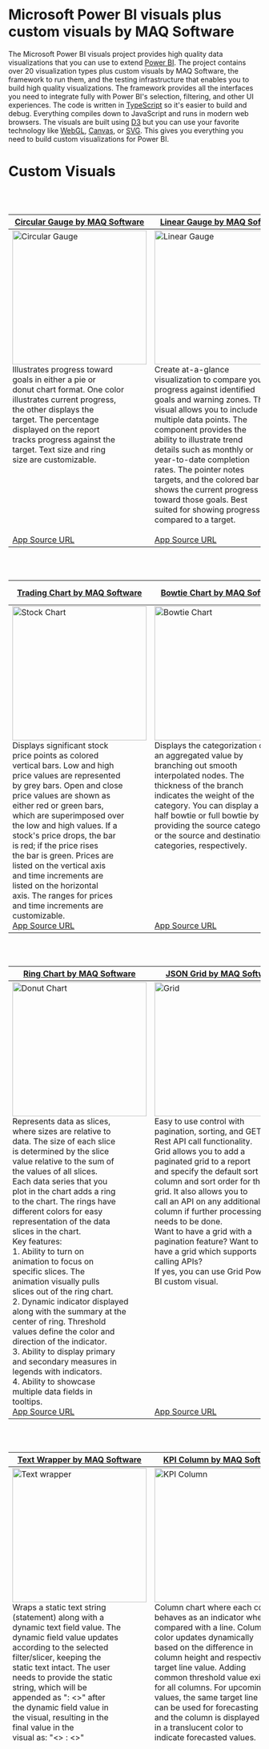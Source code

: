 # Microsoft Power BI visuals plus custom visuals by MAQ Software

The Microsoft Power BI visuals project provides high quality data visualizations that you can use to extend [Power BI](https://powerbi.microsoft.com/).  The project contains over 20 visualization types plus custom visuals by MAQ Software, the framework to run them, and the testing infrastructure that enables you to build high quality visualizations.  The framework provides all the interfaces you need to integrate fully with Power BI's selection, filtering, and other UI experiences.  The code is written in [TypeScript](http://www.typescriptlang.org/) so it's easier to build and debug. Everything compiles down to JavaScript and runs in modern web browsers.  The visuals are built using [D3](http://d3js.org/) but you can use your favorite technology like [WebGL](https://en.wikipedia.org/wiki/WebGL), [Canvas](https://en.wikipedia.org/wiki/Canvas_element), or [SVG](https://en.wikipedia.org/wiki/Scalable_Vector_Graphics). This gives you everything you need to build custom visualizations for Power BI.


# Custom Visuals

<br />
<br />

| [Circular Gauge by MAQ Software](https://github.com/maqsoftware/PowerBI-visuals/blob/master/src/CustomVisuals/Published/CircularGauge/src/visual.ts)   |       [Linear Gauge by MAQ Software](https://github.com/maqsoftware/PowerBI-visuals/blob/master/src/CustomVisuals/Published/LinearGauge/src/visual.ts)     |   [Brick Chart by MAQ Software](https://github.com/maqsoftware/PowerBI-visuals/blob/master/src/CustomVisuals/Published/BrickChart/src/visual.ts)  |
|----------|---------|------|
|<img src="https://maqsoftware.com/img/PowerBI/Circular_Gauge.png" alt="Circular Gauge" height="268" width="268"><br />Illustrates progress toward <br />goals in either a pie or <br />donut chart format. One color <br />illustrates current progress, <br />the other displays the <br />target. The percentage <br />displayed on the report <br />tracks progress against the <br />target. Text size and ring <br />size are customizable. <br /><br /><br /><br /><br /><br /><br /><br />[App Source URL](https://appsource.microsoft.com/en-us/product/office/WA104380837?src=office&corrid=a9d30695-cec6-4683-9f65-d3b1d6fdb18d&omexanonuid=e9923474-c136-44f9-9de7-dc10f6fbb9d9)  | <img src="https://maqsoftware.com/img/PowerBI/Linear_Gauge.png" alt="Linear Gauge" height="268" width="268"><br /> Create at-a-glance <br />visualization to compare your <br />progress against identified <br />goals and warning zones. This <br />visual allows you to include <br />multiple data points. The <br />component provides the <br />ability to illustrate trend <br />details such as monthly or <br />year-to-date completion <br />rates. The pointer notes <br />targets, and the colored bar <br />shows the current progress <br />toward those goals. Best <br />suited for showing progress as <br />compared to a target. <br /><br />[App Source URL](https://appsource.microsoft.com/en-us/product/office/WA104380821?src=office&corrid=c54ec89d-9f8a-41e3-9a1c-19e1d00eabd3&omexanonuid=e9923474-c136-44f9-9de7-dc10f6fbb9d9) | <img src="https://maqsoftware.com/img/PowerBI/Brick_Chart.png" alt="Brick Chart" height="268" width="268"><br />Consists of 100 squares that <br />are colored according to the <br />percentage breakdown of <br />datasets. Hovering your mouse <br />over a square brings up a <br />tooltip. The tooltip <br />indicates which dataset the <br />color represents and the <br />percentage value of the <br />category. An optional legend <br />above the chart identifies <br />which datasets correspond <br />with which colors. You may <br />tailor the legend's title, <br />size, and color. They may also <br />customize the chart's width <br />and height.<br/>[App Source URL](https://appsource.microsoft.com/en-us/product/office/WA104380836?src=office&corrid=12c96034-8fd9-4311-9971-c531045648ec&omexanonuid=e9923474-c136-44f9-9de7-dc10f6fbb9d9) |


<br />
<br />


| [Trading Chart by MAQ Software](https://github.com/maqsoftware/PowerBI-visuals/blob/master/src/CustomVisuals/Published/TradingChart/src/visual.ts)   |      [Bowtie Chart by MAQ Software](https://github.com/maqsoftware/PowerBI-visuals/blob/master/src/CustomVisuals/Published/BowtieChart/src/visual.ts)     |  [Horizontal Funnel by MAQ Software](https://github.com/maqsoftware/PowerBI-visuals/blob/master/src/CustomVisuals/Published/HorizontalFunnel/src/visual.ts) |
|----------|------------|------|
| <img src="https://maqsoftware.com/img/PowerBI/Stock_Chart.png" alt="Stock Chart" height="268" width="268"> <br /> Displays significant stock <br />price points as colored <br />vertical bars. Low and high <br />price values are represented <br />by grey bars. Open and close <br />price values are shown as <br />either red or green bars, <br />which are superimposed over <br />the low and high values. If a <br />stock's price drops, the bar <br />is red; if the price rises <br />the bar is green. Prices are <br />listed on the vertical axis <br />and time increments are <br />listed on the horizontal <br />axis. The ranges for prices <br />and time increments are <br />customizable.<br/>[App Source URL](https://appsource.microsoft.com/en-us/product/office/WA104380823?src=office&corrid=396701dc-de28-4074-8eec-dc422a8fce4b&omexanonuid=e9923474-c136-44f9-9de7-dc10f6fbb9d9) | <img src="https://maqsoftware.com/img/PowerBI/Bowtie_Chart.png" alt="Bowtie Chart" height="268" width="268"><br/>Displays the categorization of <br />an aggregated value by <br />branching out smooth <br />interpolated nodes. The <br />thickness of the branch <br />indicates the weight of the <br />category. You can display a <br />half bowtie or full bowtie by <br />providing the source category <br />or the source and destination <br />categories, respectively. <br /><br /><br /><br /><br /><br /><br /><br />[App Source URL](https://appsource.microsoft.com/en-us/product/office/WA104380838?src=office&corrid=90d51bdd-2419-4bbd-9ed4-c693f8a6142f&omexanonuid=e9923474-c136-44f9-9de7-dc10f6fbb9d9)  | <img src="https://maqsoftware.com/img/PowerBI/Horizontal_Funnel.png" alt="Horizontal Funnel" height="268" width="268"> <br /> Allows you to visualize <br />customizable primary measure <br />as colored bars. You can use <br />Horizontal Funnel to display <br />a variety of metrics <br />including sales stages, time, <br />or geographic locations. A <br />second customizable value is <br />displayed beneath the colored <br />bars, allowing users the <br />ability to track an <br />additional metric against the <br />primary measure. The <br />component includes the option <br />to create a tool tip, which <br />you may tailor to fit <br />specific needs. <br /><br />[App Source URL](https://appsource.microsoft.com/en-us/product/office/WA104380846?src=office&corrid=f0ad7767-572f-44bf-ad85-63199aa2709c&omexanonuid=e9923474-c136-44f9-9de7-dc10f6fbb9d9) |

<br />
<br />

| [Ring Chart by MAQ Software](https://github.com/maqsoftware/PowerBI-visuals/blob/master/src/CustomVisuals/Published/RingChart/src/visual.ts)   |      [JSON Grid by MAQ Software](https://github.com/maqsoftware/PowerBI-visuals/blob/master/src/CustomVisuals/Published/JSONGrid/src/visual.ts)     |  [Thermometer by MAQ Software](https://github.com/maqsoftware/PowerBI-visuals/blob/master/src/CustomVisuals/Published/Thermometer/src/visual.ts) |
|----------|------------|------|
| <img src="https://maqsoftware.com/img/PowerBI/Ring_Chart.png" alt="Donut Chart" height="268" width="268"> <br/>Represents data as slices, <br />where sizes are relative to <br />data. The size of each slice <br />is determined by the slice <br />value relative to the sum of <br />the values of all slices. <br />Each data series that you <br />plot in the chart adds a ring <br />to the chart. The rings have <br />different colors for easy <br />representation of the data <br />slices in the chart. <br />Key features:<br/>1. Ability to turn on <br />animation to focus on <br />specific slices. The <br />animation visually pulls <br />slices out of the ring chart. <br />2. Dynamic indicator displayed <br />along with the summary at the <br />center of ring. Threshold <br />values define the color and <br />direction of the indicator. <br />3. Ability to display primary <br />and secondary measures in <br />legends with indicators. <br />4. Ability to showcase <br />multiple data fields in <br />tooltips.<br/>[App Source URL](https://appsource.microsoft.com/en-us/product/office/WA104380824?src=office&corrid=f971c56d-b213-4a55-9a53-85f63e246e44&omexanonuid=e9923474-c136-44f9-9de7-dc10f6fbb9d9) | <img src="https://maqsoftware.com/img/PowerBI/Grid.png" alt="Grid" height="268" width="268"> <br/>Easy to use control with <br />pagination, sorting, and GET <br />Rest API call functionality. <br />Grid allows you to add a <br />paginated grid to a report <br />and specify the default sort <br />column and sort order for the <br />grid. It also allows you to <br />call an API on any additional <br />column if further processing <br />needs to be done. <br />Want to have a grid with a <br />pagination feature? Want to <br />have a grid which supports <br />calling APIs? <br />If yes, you can use Grid Power <br />BI custom visual. <br /><br /><br /><br /><br /><br /><br /><br /><br /><br /><br /><br /><br />[App Source URL](https://appsource.microsoft.com/en-us/product/office/WA104380825?src=office&corrid=9fd8f243-0f7f-42a8-b803-16aeca754de2&omexanonuid=e9923474-c136-44f9-9de7-dc10f6fbb9d9)  | <img src="https://maqsoftware.com/img/PowerBI/Thermometer.png" alt="Thermometer" height="268" width="268"> <br/>Shows a graphical <br />representation of a value <br />against a threshold. Allows <br />you to configure threshold <br />values and render data per <br />the threshold. Thermometer is <br />a good way to represent data <br />when you have the actual <br />value and the target value <br />(maximum threshold). <br /><br /><br /><br /><br /><br /><br /><br /><br /><br /><br /><br /><br /><br /><br /><br /><br /><br /><br /><br />[App Source URL](https://appsource.microsoft.com/en-us/product/office/WA104380847?src=office&corrid=8bb7d838-eb09-4eae-b16f-3c1f7245de39&omexanonuid=e9923474-c136-44f9-9de7-dc10f6fbb9d9)|


<br />
<br />

| [Text Wrapper by MAQ Software](https://github.com/maqsoftware/PowerBI-visuals/blob/master/src/CustomVisuals/Published/TextWrapper/src/visual.ts) |     [KPI Column by MAQ Software](https://github.com/maqsoftware/PowerBI-visuals/blob/master/src/CustomVisuals/Published/KPIColumn/src/barChart.ts)     |    [KPI Grid by MAQ Software](https://github.com/maqsoftware/PowerBI-visuals/blob/master/src/CustomVisuals/Published/KPIGrid/src/visual.ts)  |
|--------|------------|------|
| <img src="https://maqsoftware.com/img/PowerBI/Text_Wrapper.png" alt="Text wrapper" height="268" width="268"> <br/>Wraps a static text string <br />(statement) along with a <br />dynamic text field value. The <br />dynamic field value updates <br />according to the selected <br />filter/slicer, keeping the <br />static text intact. The user <br />needs to provide the static <br />string, which will be <br />appended as ": <>" after <br />the dynamic field value in <br />the visual, resulting in the <br />final value in the <br />visual as: "<> : <>" <br /><br /><br /><br /><br /><br /><br /><br /><br /><br /><br /><br /><br /><br /><br /><br /><br /><br /><br /><br /><br /><br /><br /><br />[App Source URL](https://appsource.microsoft.com/en-us/product/office/WA104380826?src=office&corrid=5b33572d-289f-4799-969b-04945fed26ac&omexanonuid=e9923474-c136-44f9-9de7-dc10f6fbb9d9) |  <img src="https://maqsoftware.com/img/PowerBI/KPI_Column.png" alt="KPI Column" height="268" width="268"> <br/>Column chart where each column <br />behaves as an indicator when <br />compared with a line. Column <br />color updates dynamically <br />based on the difference in <br />column height and respective <br />target line value. Adding <br />common threshold value exists <br />for all columns. For upcoming <br />values, the same target line <br />can be used for forecasting <br />and the column is displayed <br />in a translucent color to <br />indicate forecasted values. <br /><br /><br /><br /><br /><br /><br /><br /><br /><br /><br /><br /><br /><br /><br /><br /><br /><br /><br /><br /><br /><br /><br /><br />[App Source URL](https://appsource.microsoft.com/en-us/product/office/WA104380996?src=office&corrid=74b767a6-51f6-4e3f-a7f8-2574228009cb&omexanonuid=e9923474-c136-44f9-9de7-dc10f6fbb9d9) | <img src="https://maqsoftware.com/img/PowerBI/KPI_Grid.png" alt="KPI Grid" height="268" width="268"> <br/>Display data in hierarchical <br />order, with options to <br />separate categories and <br />illustrate trends. <br />Effortlessly track <br />productivity and performance. <br />The grid displays key data in <br />hierarchical order. <br />Use arrows to illustrate KPI <br />trends over time, such as <br />year-to-year or <br />quarter-to-quarter. You <br />specify the time periods, <br />making it easy to gauge <br />performance according to <br />internal deadlines and <br />benchmarks. <br />KPI Grid includes the option <br />to place separators between <br />certain columns. Using this <br />feature, you can visually <br />draw out categories that you <br />would like to compare or <br />emphasize. <br />With KPI Grid's numerous <br />formatting choices, you can <br />customize your text, <br />background, and units. Tailor <br />the look and feel of your <br />visual by updating rows' <br />background colors or text <br />size and color. Easily call <br />attention to headers and <br />totals by creating first and <br />last rows that are visually <br />distinct from the rest of the <br />grid.<br/>[App Source URL](https://appsource.microsoft.com/en-us/product/office/WA104380947?src=office&corrid=7c15c70c-c7c1-43d3-9e4e-42bff803b177&omexanonuid=e9923474-c136-44f9-9de7-dc10f6fbb9d9) |

<br />
<br />

| [Journey Chart by MAQ Software](https://github.com/maqsoftware/PowerBI-visuals/blob/master/src/CustomVisuals/Published/JourneyChart/src/visual.ts)   |     [Dynamic Tooltip by MAQ Software](https://github.com/maqsoftware/PowerBI-visuals/blob/master/src/CustomVisuals/Published/DynamicTooltip/src/visual.ts)      |   [Rotating Tile by MAQ Software](https://github.com/maqsoftware/PowerBI-visuals/blob/master/src/CustomVisuals/Published/RotatingTile/src/visual.ts)  |
|----------|------------|------|
| <img src="https://maqsoftware.com/img/PowerBI/Journey_Chart.png" alt="Journey Chart" height="268" width="268"> <br/>Transforms dense statistical <br />data into clear networks of <br />categories and relationships. <br />Reveal connections in your <br />data with a storytelling <br />visual. In this intuitive <br />graph, nodes represent <br />categories and vertices <br />represent relationships <br />between categories. The <br />bigger the node or vertex, the <br />larger the value. <br />Journey Chart's customizable <br />node colors make it easy for <br />viewers to distinguish <br />between categories. Users can <br />also enable text labels and <br />tooltips for each node to <br />provide additional <br />information, such as a <br />category's title and value. <br />The color and size of text <br />labels are adjustable. The <br />option to enable a legend <br />gives you the opportunity to <br />clarify complex graphs that <br />describe many types of data <br />and categories. <br />You can use the visual for <br />numerous scenarios, including: <br />1. Explaining a process' flow <br />2. Uncovering underlying <br />patterns <br />3. Highlighting subcategories <br />stemming from a single source<br />4. Showing the connectedness <br />of key categories <br />[App Source URL](https://appsource.microsoft.com/en-us/product/office/WA104380989?src=office&corrid=8f5482c3-ca30-4ebd-8697-92c88f3a77f2&omexanonuid=e9923474-c136-44f9-9de7-dc10f6fbb9d9) | <img src="https://maqsoftware.com/img/PowerBI/Dynamic_Tooltip.png" alt="Dynamic Tooltip" height="268" width="268"> <br/>Increase your audience's <br />understanding of your data by <br />adding tooltips to your <br />visuals. Most tooltips <br />display static information or <br />images. With this visual, you <br />can display data fetched from <br />a separate source. This <br />allows you to create a <br />tooltip that does not require <br />constant adjustment. When <br />your data changes, the tooltip <br />changes too. <br />Dynamic Tooltip also works <br />well with static statements. <br />If you would like to add some <br />helpful information for your <br />audience, simply enter your <br />text into the display field. <br />The decimal points, type of <br />display units, and the <br />tooltip's icon image are all <br />customizable. <br /><br /><br /><br /><br /><br /><br /><br /><br /><br /><br /><br /><br /><br /><br />[App Source URL](https://appsource.microsoft.com/en-us/product/office/WA104380983?src=office&corrid=92f8594e-2b4b-4abd-bc17-93030fc2575d&omexanonuid=e9923474-c136-44f9-9de7-dc10f6fbb9d9) | <img src="https://maqsoftware.com/img/PowerBI/Rotating_Tile.png" alt="Rotating Tile" height="268" width="268"> <br/>Automatically flipping tile <br />with a set frequency that can <br />be used to display different <br />KPIs. Useful when multiple <br />KPIs or metrics need to be <br />displayed using minimal space <br />on report. <br />Each flip of the rotating tile <br />can have a new value based on <br />number of KPIs that needs to <br />be displayed. Based on the <br />space requirements of the <br />report, the tile can be <br />rotated either on horizontal <br />axis or vertical axis. For <br />better visibility and to <br />ensure the end user can <br />browse the tile data <br />conveniently, a timer can be <br />set for the flip delay. <br />Additionally, Rotating Tile <br />has an option to provide a 3D <br />effect. <br />Rotating Tile has size and <br />color formatting options for <br />label, title, text fonts, <br />background, and borders. <br /><br /><br /><br /><br /><br /><br /><br /><br /><br /><br />[App Source URL](https://appsource.microsoft.com/en-us/product/office/WA104380877?src=office&corrid=63e99d4f-7216-4e65-b8d7-6fc6d5262838&omexanonuid=e9923474-c136-44f9-9de7-dc10f6fbb9d9) |

<br />
<br /> 

| [Rotating Chart by MAQ Software](https://github.com/maqsoftware/PowerBI-visuals/blob/master/src/CustomVisuals/Published/RotatingChart/src/barChart.ts)   |     [Quadrant Chart by MAQ Software](https://github.com/maqsoftware/PowerBI-visuals/blob/master/src/CustomVisuals/Published/QuadrantChart/src/visual.ts)      |   [Cylindrical Gauge by MAQ Software](https://github.com/maqsoftware/PowerBI-visuals/blob/master/src/CustomVisuals/Published/CylindricalGauge/src/visual.ts)  |
|----------|------------|------|
| <img src="https://maqsoftware.com/img/PowerBI/Rotating_Chart.png" alt="Rotating Chart" height="268" width="268"> <br/>Automatically flipping chart <br />with a set frequency to <br />display different KPIs with <br />each flip. This horizontal <br />bar chart rotates on the <br />horizontal axis to showcase <br />multiple KPIs with each flip <br />or rotation. Rotating Chart <br />is useful when multiple KPIs <br />or metrics sliced by <br />categories are to be <br />displayed. It uses minimal <br />space, thus saving room on the <br />report or dashboard. <br />Each flip can have a new value <br />based on the number of KPIs <br />that need to be displayed. <br />For better visibility and to <br />ensure the end user can <br />browse the visual data <br />conveniently, a timer can be <br />set for the visual for the <br />flip or rotation delay. <br />Rotating Chart has size and <br />color formatting options for <br />label, title, text fonts, <br />background, and borders. <br /><br /><br /><br />[App Source URL](https://appsource.microsoft.com/en-us/product/office/WA104381007?src=office&corrid=003fa5a4-ac19-472b-9438-894a41c3cb6f&omexanonuid=e9923474-c136-44f9-9de7-dc10f6fbb9d9)  | <img src="https://maqsoftware.com/img/PowerBI/Quadrant_Chart.png" alt="Quadrant Chart" height="268" width="268"><br /> Represent data in separate <br />quadrants to show <br />distribution of data and <br />items that share common <br />traits. This visual is useful <br />for plotting data that <br />contains three measures using <br />an X-axis, a Y-axis, and a <br />bubble size that represents <br />the value of the third measure. <br />The formatting options below <br />are provided for the visual: <br />1. Set color of each bubble. <br />2. Legends setting: on/off, <br />position, title, color and <br />text size. <br />3. Formatting option for <br />quadrants and quadrant lines: <br />four Quadrant names, X-Axis <br />division line, Y-Axis <br />division line and <br />Dotted/solid. <br />4. Formatting option for <br />X-Axis: title, title text, <br />labels, display units and <br />decimal points. <br />5. Formatting option for <br />Y-Axis: title, title text, <br />labels, display units and <br />decimal points.<br/>[App Source URL](https://appsource.microsoft.com/en-us/product/office/WA104381011?src=office&corrid=c1f3689d-65c5-4821-97e5-9bdf4d91e11a&omexanonuid=e9923474-c136-44f9-9de7-dc10f6fbb9d9) | <img src="https://maqsoftware.com/img/PowerBI/Cylindrical_Gauge.png" alt="Rotating Chart" height="268" width="268"> <br/>Tracks current values against <br />a target with an intuitive 3D <br />cylinder visual. The <br />cylindrical gauge's fill line <br />gives users an easy way to <br />understand how actual values <br />weigh against a target <br />capacity. The tool is useful <br />for evaluating inventory, <br />fuel, or other repository levels.<br /> Features: <br />1. Actual value display. For <br />added clarity, the fill <br />line's actual value is listed <br />below the cylinder. <br />2. Tick marks. Users may <br />adjust or disable this <br />feature. By default, tick <br />values are enabled, with the <br />minimum set to 0 and the <br />maximum set to 100. <br />3. Max threshold definition. <br />Users may include a maximum <br />threshold to see whether the <br />actual value is over capacity. <br />4. Scroll bar. When height <br />restrictions limit how much <br />of the gauge is visible, a <br />vertical scroll bar allows <br />users to navigate up and down.<br/>[App Source URL](https://appsource.microsoft.com/en-us/product/office/WA104380874?src=office&corrid=764c3356-72a2-4577-968e-ea823c71592e&omexanonuid=e9923474-c136-44f9-9de7-dc10f6fbb9d9)|

<br />
<br />

| [Dot Plot by MAQ Software](https://maqsoftware.com/img/PowerBI/Dot_Plot.png)   |      [Funnel with Source by MAQ Software](https://github.com/maqsoftware/PowerBI-visuals/blob/master/src/CustomVisuals/Published/FunnelWithSource/src/Visual.ts)     |  [Histogram with points by MAQ Software](https://github.com/maqsoftware/PowerBI-visuals/blob/master/src/CustomVisuals/Published/HistogramXY/src/visual.ts) |
|----------|------------|------|
| <img src="https://maqsoftware.com/img/PowerBI/Dot_Plot.png" alt="Dot Plot Chart" height="268" width="268"> <br/>Displays distribution using <br />dots across multiple <br />categories. This statistical <br />chart consists of data points <br />(bubbles) plotted on an XY <br />axis, distributed over a <br />desired set of values. The <br />size of the bubble represents <br />magnitude; color represents <br />the type of category. Dot <br />Plot enables users to view <br />data through multiple parent <br />categories and child sub-categories. <br />Dot Plot supports selection, <br />partial highlighting, multi <br />selection, legends, tooltips, <br />displaying different color <br />bubbles for different <br />categories, and all other <br />default formatting options <br />available in Power BI. Users <br />can modify bubble size, <br />orientation of the chart, <br />X-axis and Y-axis text, <br />background and start the <br />axis from a specified value.<br/>[App Source URL](https://appsource.microsoft.com/en-us/product/office/WA104381101?src=office&corrid=41eec7a3-bf61-4156-8e9e-686b0fd97bed&omexanonuid=e9923474-c136-44f9-9de7-dc10f6fbb9d9) | <img src="https://maqsoftware.com/img/PowerBI/Funnel_with_source.png" alt="Funnel with Source" height="268" width="268"> <br/>Funnel with Source, as the <br />name suggests, showcases the <br />funnel journey of any metric/ <br />data point. The visual can <br />help visualizing count of any <br />metric of interest over <br />various stages along with the <br />source of entry or entry <br />channel of the data point <br />through which it reaches the <br />funnel. For example, in the <br />case of sales journey data, <br />this visual displays the <br />channel through which any <br />lead enters the funnel and <br />then the corresponding <br />journey through the various <br />stages of sales cycle. We can <br />also filter data based on the <br />selection of channel and on <br />the selection of any stage of <br />the sales journey.<br />Cross visual filter is also <br />supported by this visual. <br /><br /><br />[App Source URL](https://appsource.microsoft.com/en-us/product/office/WA104381334?src=office&corrid=1aeaf340-ef29-4325-b7bd-e516c13584cc&omexanonuid=e9923474-c136-44f9-9de7-dc10f6fbb9d9)  | <img src="https://maqsoftware.com/img/PowerBI/Histogram.png" alt="Histogram" height="268" width="268"> <br/>Combines benefits of showing <br />point distribution along with <br />actual values. The following <br />formatting options are <br />provided in this visual: <br />1. Show or hide points in the <br />chart <br />2. Show or hide histogram bars <br />3. Show or hide X-axis <br />4. Show or hide Y-axis-right <br />5. Show or hide Y-axis-left <br />(Y-axis of histogram) <br />6. Show or hide grid lines <br /><br /><br /><br /><br /><br /><br /><br /><br /><br /><br /><br /><br /><br />[App Source URL](https://appsource.microsoft.com/en-us/product/office/WA104381032?src=office&corrid=6114bd52-1087-4495-8846-c9c747b6e028&omexanonuid=e9923474-c136-44f9-9de7-dc10f6fbb9d9)|


<br />
<br />

| [KPI Ticker by MAQ Software](https://github.com/maqsoftware/PowerBI-visuals/blob/master/src/CustomVisuals/Published/KPITicker/src/visual.ts)   |      [Venn Diagram by MAQ Software](https://github.com/maqsoftware/PowerBI-visuals/blob/master/src/CustomVisuals/Published/VennDiagram/src/visual.ts)     |  [Box and Whisker by MAQ Software](https://maqsoftware.com/img/PowerBI/Box_and_Whisker.png) |
|----------|------------|------|
| <img src="https://maqsoftware.com/img/PowerBI/KPI_Ticker.png" alt="KPI Ticker" height="268" width="268"> <br/>Automatically flipping visual <br />that allows you to view <br />various metrics along with <br />trend indicators. KPI Ticker <br />allows you to configure a set <br />of metrics that will be shown <br />in rotation. It also allows <br />you to specify trend <br />indicators that show the <br />percentage or value drop or <br />increase. Suitable for <br />applications that focus on <br />key metrics and the metric <br />value increase or decrease. <br />Visually attractive with <br />ability to change colors of <br />tiles and trend indicators. <br /><br /><br /><br /><br /><br /><br /><br /><br /><br /><br /><br /><br /><br /><br /><br /><br /><br /><br /><br />[App Source URL](https://appsource.microsoft.com/en-us/product/office/WA104380947?src=office&corrid=e8e8e666-0fae-4bc7-b15d-a4d4b2b43ea4&omexanonuid=e9923474-c136-44f9-9de7-dc10f6fbb9d9) | <img src="https://maqsoftware.com/img/PowerBI/Venn_Diagram.png" alt="Venn Diagram" height="268" width="268"> <br/>Venn diagram displays all <br />possible logical relations <br />between a collection of <br />datasets, each typically <br />represented as a circle. Each <br />circle (set) is a collection <br />of objects or array of data <br />that all have something in <br />common. When multiple circles <br />(sets) overlap, it is known <br />as the intersection - this is <br />where data that has all the <br />qualities that the <br />overlapping sets have. Each <br />circle can have their <br />distinguishing name and color <br />to differentiate from other <br />circle or sets. Labeling of <br />each circle helps in knowing <br />its individual or intersected <br />region's value. The same <br />information is also visible by <br />hovering on any of the <br />regions. <br /><br /><br /><br /><br /><br /><br /><br /><br /><br /><br /><br /><br />[App Source URL](https://appsource.microsoft.com/en-us/product/office/WA104381231?src=office&corrid=539c4c0c-14f5-4566-9d43-200ce67b71ee&omexanonuid=e9923474-c136-44f9-9de7-dc10f6fbb9d9)  | <img src="https://maqsoftware.com/img/PowerBI/Box_and_Whisker.png" alt="Box and Whisker" height="268" width="268"> <br/>Box and whisker charts are <br />most commonly used in <br />statistical analysis like <br />comparing medical trial <br />results or teachers' test <br />scores et. al. It consists of <br />two parts - the main body <br />called the Box and the thin <br />vertical lines coming out of <br />the Box called Whiskers. The <br />first quartile forms the <br />bottom and the third quartile <br />forms the top of the Box. The <br />Whiskers connect the minimum <br />and the maximum values to the <br />Box. In addition to showing <br />median, first and third <br />quartile and maximum and <br />minimum values, the Box and <br />Whisker Chart is also used to <br />depict Mean, Standard <br />Deviation and Quartile Deviation. <br />While other Power BI Box plots <br />have the capability to <br />display these statistics <br />data, Box Plot by MAQ <br />Software provides more <br />details and clarity of the <br />figures by providing more <br />user controls and <br />capabilities to suit the <br />exact needs of the use case <br />like ability to add parent <br />axis and flip visual <br />horizontally or vertically <br />based on reporting requirement. <br />[App Source URL](https://appsource.microsoft.com/en-us/product/office/WA104381351?src=office&corrid=57ff0c56-a7f5-4e5e-89da-934ca9b87793&omexanonuid=e9923474-c136-44f9-9de7-dc10f6fbb9d9) |


<br />
<br />

| [Gantt Chart by MAQ Software](https://github.com/maqsoftware/PowerBI-visuals/blob/master/documents/Internal/GanttChart/Gantt300x300.png)   |      [Slope Chart by MAQ Software](https://github.com/maqsoftware/PowerBI-visuals/blob/master/documents/Internal/SlopeChart/Slope300x300.png)  |  [Dumbbell Chart by MAQ Software](https://github.com/maqsoftware/PowerBI-visuals/blob/master/documents/Internal/DumbbellChart/Dumbbell300x300.png) |
|----------|------------|------|
| <img src="https://github.com/maqsoftware/PowerBI-visuals/blob/master/documents/Internal/GanttChart/Gantt300x300.png" alt="Gantt Chart" height="268" width="268"> <br/>Gantt Chart is used for <br />scheduling and management of <br />task. While an ordinary Gantt <br />Chart just displays the basic <br />details like task id or name <br />and their schedules, Gantt <br />Chart by MAQ Software <br />provides more details of the <br />task by providing a grid <br />where one can view more data <br />related to the task and can <br />display the hierarchy of data <br />category. Also, data can be <br />sorted based on any data point <br />of the task. <br />For example, take case of <br />project management, while <br />other visuals will just <br />provide project id/name, <br />start time, end time and <br />current status, this visual <br />can provide additional <br />details (data points) apart <br />from the mentioned such as <br />duration of project, owner of <br />the project along with KPIs <br />such as 'priority' etc. on a <br />grid as separate columns <br />inside the visual itself. <br />Apart from additional <br />information about the <br />project, this visual let the <br />user view project hierarchy <br />(i.e.) tasks under any <br />project and their progress. <br />User can sort the project/task <br />based on their data points as <br />present on the grid column. <br />The visual lets you configure <br />the detailing of information <br />as per requirement. Other <br />formatting features can <br />represent information in a <br />way that best tells the story <br />of your data.<br/>[App Source URL](https://appsource.microsoft.com/en-us/product/office/WA104381364?src=office&corrid=1ec2e7e4-d8ca-4d15-a920-c70ea2552ee2&omexanonuid=e9923474-c136-44f9-9de7-dc10f6fbb9d9) | <img src="https://github.com/maqsoftware/PowerBI-visuals/blob/master/documents/Internal/SlopeChart/Slope300x300.png" alt="Slope Chart" height="268" width="268"> <br/>Slope Chart allows users to <br />analyze trends in data at a <br />glance. This visual is useful <br />for comparing interactions <br />between two data points based <br />on time or other user-chosen <br />parameters. Slope Chart <br />places primary emphasis on <br />end points by focusing on the <br />difference between the start <br />and end values. <br /> Key features include:<br />1. The ability to display <br />trends across various <br />indicators. <br />2. Quick comparison of <br />indicator growth or loss <br />across categories. <br />3. Easy interaction with many <br />data points using the zoom <br />functionality. <br />4. Quick downloading of an <br />image of the chart with the <br />capture image widget. <br />R package dependencies (auto <br />installed): plotly and ggplot2 <br /><br /><br /><br /><br /><br /><br /><br /><br /><br /><br /><br /><br /><br /><br /><br /><br /><br /><br /><br />[R Script Showcase](http://community.powerbi.com/t5/R-Script-Showcase/Slope-Chart-by-MAQ-Software/m-p/327595)  | <img src="https://github.com/maqsoftware/PowerBI-visuals/blob/master/documents/Internal/DumbbellChart/Dumbbell300x300.png" alt="Dumbbell chart" height="268" width="268"> <br/>Dumbbell Chart helps users <br />analyze changes in critical <br />data. This visual is an <br />excellent choice for <br />illustrating the change <br />between two data points and <br />comparing the distances <br />between them. Dumbbell Chart <br />gets its name thanks to its <br />resemblance to a gym weight. <br />The visual consists of a <br />dual-axis combination chart, <br />where one axis is marked by a <br />circle and the other is <br />marked by a line that spans <br />data points provided by the <br />user. <br /> Key features include: <br />1. The ability to display the <br />performance of multiple <br />indicators. <br />2. The ability to compare the <br />growth or loss of indicators <br />across various categories. <br />3. Easy interaction with many <br />data points using the zoom <br />functionality. <br />4. Quick downloading of an <br />image of the chart with the <br />capture image widget. <br />R package dependencies (auto <br />installed): plotly and ggplot2 <br /><br /><br /><br /><br /><br /><br /><br /><br /><br /><br /><br /><br /><br />[R Script Showcase](http://community.powerbi.com/t5/R-Script-Showcase/Dumbbell-Chart-by-MAQ-Software/m-p/327588)|


<br />
<br />

| [Forecast using Neural Network by MAQ Software]()| [Clustering using OPTICS by MAQ Software]()|  |
|----------|------------|------|
| <img src="https://github.com/maqsoftware/PowerBI-visuals/blob/master/documents/Published/Forecast%20using%20Neural%20Network/Images/ForecastUsingNN_300x300.png" alt="Forecast using Neural Network by MAQ Software" height="268" width="268"> <br/>Forecast the future values <br />based on the historical data <br />by employing Neural Network <br />algorithm for time series <br />forecasting. Forecasting is <br />useful for a variety of <br />professions spread over <br />numerous fields, be it <br />budget, sales, demand or <br />inventory. Better forecasts <br />of future lead to better and <br />more well-informed decisions. <br />Forecasting using Neural <br />Network implements an <br />‘Artificial Neural Network’ <br />to learn from observed data <br />over a time to predict the <br />values of future. <br />It employs a single layer feed <br />forward network with lagged <br />inputs to deal with time <br />series values. <br />Key features include: <br />1. Ability to use years or <br />distinct numerical values in <br />place of Date/Date&Time <br />field. (The visual will work <br />for both numerical series <br />i.e. years/numbers and proper <br />Date/Time values). <br />2. Ability of hover tooltips <br />and highlighting a portion of <br />the plot. <br />3. Capability to manually <br />adjust the parameters of the <br />learning model. <br />R package dependencies (auto <br />installed): Forecast, plotly, <br />zoo, xts <br />  | <img src="https://github.com/maqsoftware/PowerBI-visuals/blob/master/documents/Published/Clustering%20using%20OPTICS/Images/ClusteringUsingOPTICS_300_300.png" alt="Gantt Chart" height="268" width="268"> <br/>Analyse a given dataset based <br />on OPTICS algorithm and <br />identifies clusters in your <br />data. The algorithm works on <br />density based clustering, so <br />you can also identify <br />individual points that don’t <br />belong to any of the groups. <br />You can also perform <br />hierarchical clustering on <br />your data to identify more <br />closely-knit groups within <br />larger groups. This visual <br />also allows you to adjust the <br />clustering parameters to <br />control hierarchy depth and <br />cluster sizes. <br />Key features include:  <br />1. Ability to identify <br />outliers based on convex hull <br />plots. <br />2. Data is scaled and <br />pre-processed automatically <br />so no need to do so externally. <br />3. Add your own dataset for <br />tooltips. <br />4. Ability to identify sub <br />clusters/hierarchal clusters <br />in your data. <br />5. Ability of hover tooltips <br />and zoom effects. <br />6. Capability to manually <br />adjust the parameters of the <br />clustering model. <br />7. No need to define the <br />number of clusters. <br />R package dependencies (auto <br />installed): Dbscan, plotly, <br />ggplot2 <br /> |                                                                                                    |
<br />
<br />

# PowerBI Visual Tools (pbiviz) - Installation

Before you can get started you'll need to install the tools. This should only take a few seconds.

## Dependencies

Before you can run (or install) the command line tools you must install NodeJS.

* NodeJS 4.0+ Required (5.0 recommended) - [Download NodeJS](https://nodejs.org)


## Installation
[![Npm Version](https://img.shields.io/npm/v/powerbi-visuals-tools.svg?style=flat)](https://www.npmjs.com/package/powerbi-visuals-tools)
[![Npm Downloads](https://img.shields.io/npm/dm/powerbi-visuals-tools.svg?style=flat)](https://www.npmjs.com/package/powerbi-visuals-tools)  
To install the command line tools simply run the following command

```bash
npm install -g powerbi-visuals-tools
```

To confirm it was installed correctly you can run the command without any paremeters which should display the help screen.

```bash
pbiviz
```

## Server certificate setup

To enable live preview visual assets need to be served on a trusted https server so before you can start you need to install an ssl certificate which will allow visual asssets to load in your web browser. This is a one time setup.

* [How to install the local SSL certificates](https://github.com/Microsoft/PowerBI-visuals/blob/master/tools/CertificateSetup.md) 

## Enable developer visual

To view/test your visual in PowerBI you need to enable the development visual and then you can add it to any report.

* [How to enable the developer visual in PowerBI](https://github.com/Microsoft/PowerBI-visuals/blob/master/tools/DebugVisualSetup.md)

# Running the visuals in this repository 
Select the visual you want to run. Navigate to the root of visual project (the directory containing `pbiviz.json`). Simply run the following commands

```bash
#This will install modules listed in package.json
npm install 

#This will install type definitions listed in typings.json
typings install 

#To run the visual
pbiviz start
```

That's it you are good to go. You can see that the visual is running.

### Copyrights

Copyright (c) 2017 Microsoft and MAQ Software

See the [LICENSE](/LICENSE) file for license rights and limitations (MIT).
